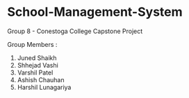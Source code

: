 # School-Management-System

Group 8 - Conestoga College Capstone Project

Group Members : 
1. Juned Shaikh
2. Shhejad Vashi
3. Varshil Patel
4. Ashish Chauhan
5. Harshil Lunagariya
